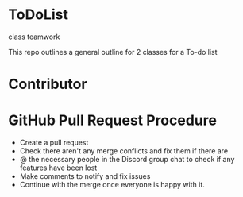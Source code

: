 # ToDoList
class teamwork

This repo outlines a general outline for 2 classes for a To-do list

# Contributor



# GitHub Pull Request Procedure
- Create a pull request
- Check there aren't any merge conflicts and fix them if there are
- @ the necessary people in the Discord group chat to check if any features have been lost
- Make comments to notify and fix issues
- Continue with the merge once everyone is happy with it.
